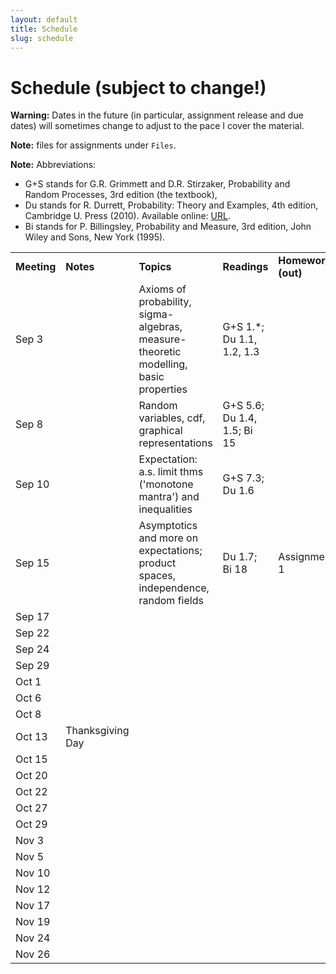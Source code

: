 ```yaml
---
layout: default
title: Schedule
slug: schedule
---
```


Schedule (subject to change!)
=============================

**Warning:** Dates in the future (in particular, assignment release and due dates) will sometimes change to adjust to the pace I cover the material.

**Note:** files for assignments under ``Files``. 

**Note:** Abbreviations:

- G+S stands for G.R. Grimmett and D.R. Stirzaker, Probability and Random Processes, 3rd edition (the textbook),
- Du stands for  R. Durrett, Probability: Theory and Examples, 4th edition, Cambridge U. Press (2010). Available online: [URL](http://www.math.duke.edu/~rtd/PTE/PTE4_1.pdf).
- Bi stands for P. Billingsley, Probability and Measure, 3rd edition, John Wiley and Sons,
New York (1995).

<table>  <tr>    <td><b>Meeting</b></td>    <td><b>Notes</b></td>    <td><b>Topics</b></td>    <td><b>Readings</b></td>    <td><b>Homework (out)</b></td>    <td><b>Homework (due)</b></td>  </tr>  <tr>    <td>Sep 3</td>    <td></td>    <td>Axioms of probability, sigma-algebras, measure-theoretic modelling, basic properties</td>    <td>G+S 1.*; Du 1.1, 1.2, 1.3</td>    <td></td>    <td></td>  </tr>  <tr>    <td>Sep 8</td>    <td></td>    <td>Random variables, cdf, graphical representations</td>    <td>G+S 5.6; Du 1.4, 1.5; Bi 15</td>    <td></td>    <td></td>  </tr>  <tr>    <td>Sep 10</td>    <td></td>    <td>Expectation: a.s. limit thms ('monotone mantra') and inequalities</td>    <td>G+S 7.3; Du 1.6</td>    <td></td>    <td></td>  </tr>  <tr>    <td>Sep 15</td>    <td></td>    <td>Asymptotics and more on expectations; product spaces, independence, random fields</td>    <td>Du 1.7; Bi 18</td>    <td>Assignment 1</td>    <td></td>  </tr>  <tr>    <td>Sep 17</td>    <td></td>    <td></td>    <td></td>    <td></td>    <td></td>  </tr>  <tr>    <td>Sep 22</td>    <td></td>    <td></td>    <td></td>    <td></td>    <td></td>  </tr>  <tr>    <td>Sep 24</td>    <td></td>    <td></td>    <td></td>    <td></td>    <td></td>  </tr>  <tr>    <td>Sep 29</td>    <td></td>    <td></td>    <td></td>    <td></td>    <td></td>  </tr>  <tr>    <td>Oct 1</td>    <td></td>    <td></td>    <td></td>    <td></td>    <td></td>  </tr>  <tr>    <td>Oct 6</td>    <td></td>    <td></td>    <td></td>    <td></td>    <td></td>  </tr>  <tr>    <td>Oct 8</td>    <td></td>    <td></td>    <td></td>    <td></td>    <td></td>  </tr>  <tr>    <td>Oct 13</td>    <td>Thanksgiving Day</td>    <td></td>    <td></td>    <td></td>    <td></td>  </tr>  <tr>    <td>Oct 15</td>    <td></td>    <td></td>    <td></td>    <td></td>    <td></td>  </tr>  <tr>    <td>Oct 20</td>    <td></td>    <td></td>    <td></td>    <td></td>    <td></td>  </tr>  <tr>    <td>Oct 22</td>    <td></td>    <td></td>    <td></td>    <td></td>    <td></td>  </tr>  <tr>    <td>Oct 27</td>    <td></td>    <td></td>    <td></td>    <td></td>    <td></td>  </tr>  <tr>    <td>Oct 29</td>    <td></td>    <td></td>    <td></td>    <td></td>    <td></td>  </tr>  <tr>    <td>Nov 3</td>    <td></td>    <td></td>    <td></td>    <td></td>    <td></td>  </tr>  <tr>    <td>Nov 5</td>    <td></td>    <td></td>    <td></td>    <td></td>    <td></td>  </tr>  <tr>    <td>Nov 10</td>    <td></td>    <td></td>    <td></td>    <td></td>    <td></td>  </tr>  <tr>    <td>Nov 12</td>    <td></td>    <td></td>    <td></td>    <td></td>    <td></td>  </tr>  <tr>    <td>Nov 17</td>    <td></td>    <td></td>    <td></td>    <td></td>    <td></td>  </tr>  <tr>    <td>Nov 19</td>    <td></td>    <td></td>    <td></td>    <td></td>    <td></td>  </tr>  <tr>    <td>Nov 24</td>    <td></td>    <td></td>    <td></td>    <td></td>    <td></td>  </tr>  <tr>    <td>Nov 26</td>    <td></td>    <td></td>    <td></td>    <td></td>    <td></td>  </tr><!-- schedule --></table>

